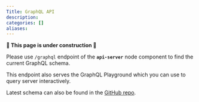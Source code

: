 ```yaml
---
Title: GraphQL API
description:
categories: []
aliases:
---
```


**🚧 This page is under construction 🚧**

Please use `/graphql` endpoint of the **`api-server`** node component to find the current GraphQL schema.

This endpoint also serves the GraphQL Playground which you can use to query server interactively.

Latest schema can also be found in the [GitHub repo](https://github.com/kamu-data/kamu-cli/blob/master/resources/schema.gql).
